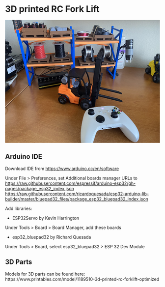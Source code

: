 <h1>3D printed RC Fork Lift</h1>
<img src="https://github.com/swholmstead/ForkLift/blob/main/IMG_3393.JPEG" alt="Skidsteer" width=600 height=400>

<h2>Arduino IDE</h2>

Download IDE from https://www.arduino.cc/en/software

Under File > Preferences, set Additional boards manager URLs to https://raw.githubusercontent.com/espressif/arduino-esp32/gh-pages/package_esp32_index.json
https://raw.githubusercontent.com/ricardoquesada/esp32-arduino-lib-builder/master/bluepad32_files/package_esp32_bluepad32_index.json

Add libraries:
 * ESP32Servo by Kevin Harrington

Under Tools > Board > Board Manager, add these boards
* esp32_bluepad32 by Richard Quesada

Under Tools > Board, select esp32_bluepad32 > ESP 32 Dev Module

<h2>3D Parts</h2>
Models for 3D parts can be found here: https://www.printables.com/model/1189510-3d-printed-rc-forklift-optimized
